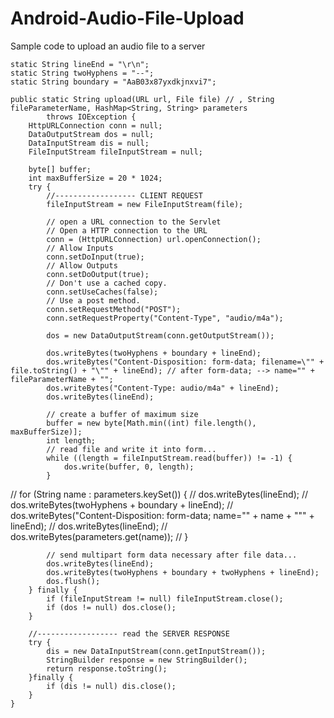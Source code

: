 # Android-Audio-File-Upload
Sample code to upload an audio file to a server


    static String lineEnd = "\r\n";
    static String twoHyphens = "--";
    static String boundary = "AaB03x87yxdkjnxvi7";

    public static String upload(URL url, File file) // , String fileParameterName, HashMap<String, String> parameters
            throws IOException {
        HttpURLConnection conn = null;
        DataOutputStream dos = null;
        DataInputStream dis = null;
        FileInputStream fileInputStream = null;

        byte[] buffer;
        int maxBufferSize = 20 * 1024;
        try {
            //------------------ CLIENT REQUEST
            fileInputStream = new FileInputStream(file);

            // open a URL connection to the Servlet
            // Open a HTTP connection to the URL
            conn = (HttpURLConnection) url.openConnection();
            // Allow Inputs
            conn.setDoInput(true);
            // Allow Outputs
            conn.setDoOutput(true);
            // Don't use a cached copy.
            conn.setUseCaches(false);
            // Use a post method.
            conn.setRequestMethod("POST");
            conn.setRequestProperty("Content-Type", "audio/m4a");

            dos = new DataOutputStream(conn.getOutputStream());

            dos.writeBytes(twoHyphens + boundary + lineEnd);
            dos.writeBytes("Content-Disposition: form-data; filename=\"" + file.toString() + "\"" + lineEnd); // after form-data; --> name="" + fileParameterName + "";
            dos.writeBytes("Content-Type: audio/m4a" + lineEnd);
            dos.writeBytes(lineEnd);

            // create a buffer of maximum size
            buffer = new byte[Math.min((int) file.length(), maxBufferSize)];
            int length;
            // read file and write it into form...
            while ((length = fileInputStream.read(buffer)) != -1) {
                dos.write(buffer, 0, length);
            }

//                for (String name : parameters.keySet()) {
//                    dos.writeBytes(lineEnd);
//                    dos.writeBytes(twoHyphens + boundary + lineEnd);
//                    dos.writeBytes("Content-Disposition: form-data; name=\"" + name + "\"" + lineEnd);
//                    dos.writeBytes(lineEnd);
//                    dos.writeBytes(parameters.get(name));
//                }

            // send multipart form data necessary after file data...
            dos.writeBytes(lineEnd);
            dos.writeBytes(twoHyphens + boundary + twoHyphens + lineEnd);
            dos.flush();
        } finally {
            if (fileInputStream != null) fileInputStream.close();
            if (dos != null) dos.close();
        }

        //------------------ read the SERVER RESPONSE
        try {
            dis = new DataInputStream(conn.getInputStream());
            StringBuilder response = new StringBuilder();
            return response.toString();
        }finally {
            if (dis != null) dis.close();
        }
    }
